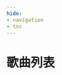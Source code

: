 ```yaml
---
hide:
- navigation
- toc
---
```


# 歌曲列表

<link rel="stylesheet" href="../stylesheets/element-ui.css">
<script type="text/javascript" charset="utf8" src="../javascripts/jquery.js"></script>
<script type="text/javascript" charset="utf8" src="../javascripts/vue2.js"></script>
<script type="text/javascript" charset="utf8" src="../javascripts/element-ui.js"></script>


<div id="app">
    <template>
        <el-tabs v-model="activeName"  @tab-click="handleClick">
            <!-- 4K BASIC -->
            <el-tab-pane label="4K BASIC" name="4b" :lazy="false">
                <span>
                    <el-input v-model="searchTitle" style="width:320px" clearable prefix-icon="el-icon-search" size="medium" placeholder="搜索歌名"/>
                </span>
                <span>
                    <el-input v-model="searchArtist" style="width:320px" clearable prefix-icon="el-icon-search" size="medium" placeholder="搜索艺术家"/>
                </span>
                <br /><span style="height: 10px;display: block;"></span>
                <el-table ref="filterTable" v-if="activeName =='4b'"  v-loading="loading"
                    :data="tableData.filter(data =>(!searchTitle&&!searchArtist)||(data.title.toLowerCase().includes(searchTitle.toLowerCase())&&!searchArtist)||(data.artist.toLowerCase().includes(searchArtist.toLowerCase())&&!searchTitle)||(data.title.toLowerCase().includes(searchTitle.toLowerCase())&&data.artist.toLowerCase().includes(searchArtist.toLowerCase())))"
                    :border=true height="550" style="width: 100%" :lazy="false">
                    <el-table-column prop="id" label="#" sortable :resizable=false width="54">
                    </el-table-column>
                    <el-table-column prop="dir" label="目录 " :resizable=false width="70"
                        :filters="[{ text: '1ST', value: '1ST' }, { text: 'S/E', value: 'SE' }, { text: '2ND', value: '2ND' }, { text: '3RD', value: '3RD' }, { text: '4TH', value: '4TH' }, { text: 'PT', value: 'PT' }, { text: '6TH', value: '6TH' }, { text: '7TH', value: '7TH' }, { text: '2008', value: 2008 }, { text: '2013', value: 2013 }, { text: '2021', value: 2021 }, { text: 'TT', value: 'TT' }, { text: 'CV', value: 'CV' }, { text: 'PP', value: 'PP' }, { text: 'O2', value: 'O2' }, { text: 'GC', value: 'GC' }]"
                        :filter-method="filterHandler"><template slot-scope="scope">
                            <el-image :src="'./diricons/' + scope.row.dir + '.png'"
                            style="vertical-align: middle" :lazy="false" />
                        </template>  
                    </el-table-column>
                    <el-table-column prop="title" label="名称" min-width="300pt" :resizable=false sortable>
                        <template slot-scope="scope">
                            <div style="display:inline-block;vertical-align: middle">
                                <el-image :src="'./minidisc/' + scope.row.name + '.png'"
                                    style="width: 38px; height: 38px;vertical-align: middle" :lazy="false" />
                            </div>
                            <div style="display:inline-block;vertical-align: middle">
                                <div style="font-size:12pt; font-weight:600pt;vertical-align: bottom">{{
                                    scope.row.title}}</div>
                                <div style="font-size:5pt;vertical-align: bottom">{{ scope.row.artist}}</div>
                            </div>
                        </template>
                    </el-table-column>
                    <el-table-column prop="bpm" label="BPM" :resizable=false width="140" sortable>
                        <template slot-scope="scope">{{scope.row.bpm}} {{scope.row.bpmrng}}</template>
                    </el-table-column>
                    <el-table-column prop="B4EZ" label="EZ" :resizable=false width="70" sortable>
                        <template slot-scope="scope">
                            <div style="font-size:14pt;font-weight:700pt;text-align:center">{{scope.row.B4EZ}}</div>
                        </template>
                    </el-table-column>
                    <el-table-column prop="B4NM" label="NM" :resizable=false width="70" sortable>
                        <template slot-scope="scope">
                            <div style="font-size:14pt;font-weight:700pt;text-align:center">{{scope.row.B4NM}}</div>
                        </template>
                    </el-table-column>
                    <el-table-column prop="B4HD" label="HD" :resizable=false width="70" sortable>
                        <template slot-scope="scope">
                            <div style="font-size:14pt;font-weight:700pt;text-align:center">{{scope.row.B4HD}}</div>
                        </template>
                    </el-table-column>
                    <el-table-column prop="B4SHD" label="SHD" :resizable=false width="75" sortable >
                        <template slot-scope="scope">
                            <div style="font-size:14pt;font-weight:700pt;text-align:center">{{scope.row.B4SHD}}</div>
                        </template>
                    </el-table-column>
                </el-table>
            </el-tab-pane>
            <!-- 5K BASIC -->
            <el-tab-pane label="5K BASIC" name="5b" :lazy="false">
                <span>
                    <el-input v-model="searchTitle" style="width:320px" clearable prefix-icon="el-icon-search" size="medium" placeholder="搜索歌名"/>
                </span>
                <span>
                    <el-input v-model="searchArtist" style="width:320px" clearable prefix-icon="el-icon-search" size="medium" placeholder="搜索艺术家"/>
                </span>
                <br /><span style="height: 10px;display: block;"></span>
                <el-table ref="filterTable" v-if="activeName =='5b'" v-loading="loading"
                    :data="tableData.filter(data =>(!searchTitle&&!searchArtist)||(data.title.toLowerCase().includes(searchTitle.toLowerCase())&&!searchArtist)||(data.artist.toLowerCase().includes(searchArtist.toLowerCase())&&!searchTitle)||(data.title.toLowerCase().includes(searchTitle.toLowerCase())&&data.artist.toLowerCase().includes(searchArtist.toLowerCase())))"
                    :border=true height="550" style="width: 100%" :lazy="false" >
                    <el-table-column prop="id" label="#" sortable :resizable=false width="54">
                    </el-table-column>
                    <el-table-column prop="dir" label="目录 " :resizable=false width="70"
                        :filters="[{ text: '1ST', value: '1ST' }, { text: 'S/E', value: 'SE' }, { text: '2ND', value: '2ND' }, { text: '3RD', value: '3RD' }, { text: '4TH', value: '4TH' }, { text: 'PT', value: 'PT' }, { text: '6TH', value: '6TH' }, { text: '7TH', value: '7TH' }, { text: '2008', value: 2008 }, { text: '2013', value: 2013 }, { text: '2021', value: 2021 }, { text: 'TT', value: 'TT' }, { text: 'CV', value: 'CV' }, { text: 'PP', value: 'PP' }, { text: 'O2', value: 'O2' }, { text: 'GC', value: 'GC' }]"
                        :filter-method="filterHandler"><template slot-scope="scope">
                            <el-image :src="'./diricons/' + scope.row.dir + '.png'"
                            style="vertical-align: middle" :lazy="false" />
                        </template>  
                    </el-table-column>
                    <el-table-column prop="title" label="名称" min-width="300pt" :resizable=false sortable>
                        <template slot-scope="scope">
                            <div style="display:inline-block;vertical-align: middle">
                                <el-image :src="'./minidisc/' + scope.row.name + '.png'"
                                    style="width: 38px; height: 38px;vertical-align: middle" :lazy="false" />
                            </div>
                            <div style="display:inline-block;vertical-align: middle">
                                <div style="font-size:12pt; font-weight:600pt;vertical-align: bottom">{{
                                    scope.row.title}}</div>
                                <div style="font-size:5pt;vertical-align: bottom">{{ scope.row.artist}}</div>
                            </div>
                        </template>
                    </el-table-column>
                    <el-table-column prop="bpm" label="BPM" :resizable=false width="140" sortable>
                        <template slot-scope="scope">{{scope.row.bpm}} {{scope.row.bpmrng}}</template>
                    </el-table-column>
                    <el-table-column prop="B5EZ" label="EZ" :resizable=false width="70" sortable>
                        <template slot-scope="scope">
                            <div style="font-size:14pt;font-weight:700pt;text-align:center">{{scope.row.B5EZ}}</div>
                        </template>
                    </el-table-column>
                    <el-table-column prop="B5NM" label="NM" :resizable=false width="70" sortable>
                        <template slot-scope="scope">
                            <div style="font-size:14pt;font-weight:700pt;text-align:center">{{scope.row.B5NM}}</div>
                        </template>
                    </el-table-column>
                    <el-table-column prop="B5HD" label="HD" :resizable=false width="70" sortable>
                        <template slot-scope="scope">
                            <div style="font-size:14pt;font-weight:700pt;text-align:center">{{scope.row.B5HD}}</div>
                        </template>
                    </el-table-column>
                    <el-table-column prop="B5SHD" label="SHD" :resizable=false width="75" sortable>
                        <template slot-scope="scope">
                            <div style="font-size:14pt;font-weight:700pt;text-align:center">{{scope.row.B5SHD}}</div>
                        </template>
                    </el-table-column>
                </el-table>
            </el-tab-pane>
            <!-- 6K BASIC -->
            <el-tab-pane label="6K BASIC" name="6b" :lazy="false">
                <span>
                    <el-input v-model="searchTitle" style="width:320px" clearable prefix-icon="el-icon-search" size="medium" placeholder="搜索歌名"/>
                </span>
                <span>
                    <el-input v-model="searchArtist" style="width:320px" clearable prefix-icon="el-icon-search" size="medium" placeholder="搜索艺术家"/>
                </span>
                <br /><span style="height: 10px;display: block;"></span>
                <el-table ref="filterTable" v-if="activeName =='6b'" v-loading="loading"
                    :data="tableData.filter(data =>(!searchTitle&&!searchArtist)||(data.title.toLowerCase().includes(searchTitle.toLowerCase())&&!searchArtist)||(data.artist.toLowerCase().includes(searchArtist.toLowerCase())&&!searchTitle)||(data.title.toLowerCase().includes(searchTitle.toLowerCase())&&data.artist.toLowerCase().includes(searchArtist.toLowerCase())))"
                    :border=true height="550" style="width: 100%" :lazy="false" >
                    <el-table-column prop="id" label="#" sortable :resizable=false width="54">
                    </el-table-column>
                    <el-table-column prop="dir" label="目录 " :resizable=false width="70"
                        :filters="[{ text: '1ST', value: '1ST' }, { text: 'S/E', value: 'SE' }, { text: '2ND', value: '2ND' }, { text: '3RD', value: '3RD' }, { text: '4TH', value: '4TH' }, { text: 'PT', value: 'PT' }, { text: '6TH', value: '6TH' }, { text: '7TH', value: '7TH' }, { text: '2008', value: 2008 }, { text: '2013', value: 2013 }, { text: '2021', value: 2021 }, { text: 'TT', value: 'TT' }, { text: 'CV', value: 'CV' }, { text: 'PP', value: 'PP' }, { text: 'O2', value: 'O2' }, { text: 'GC', value: 'GC' }]"
                        :filter-method="filterHandler"><template slot-scope="scope">
                            <el-image :src="'./diricons/' + scope.row.dir + '.png'"
                            style="vertical-align: middle" :lazy="false" />
                        </template>  
                    </el-table-column>
                    <el-table-column prop="title" label="名称" min-width="300pt" :resizable=false sortable>
                        <template slot-scope="scope">
                            <div style="display:inline-block;vertical-align: middle">
                                <el-image :src="'./minidisc/' + scope.row.name + '.png'"
                                    style="width: 38px; height: 38px;vertical-align: middle" :lazy="false" />
                            </div>
                            <div style="display:inline-block;vertical-align: middle">
                                <div style="font-size:12pt; font-weight:600pt;vertical-align: bottom">{{
                                    scope.row.title}}</div>
                                <div style="font-size:5pt;vertical-align: bottom">{{ scope.row.artist}}</div>
                            </div>
                        </template>
                    </el-table-column>
                    <el-table-column prop="bpm" label="BPM" :resizable=false width="140" sortable>
                        <template slot-scope="scope">{{scope.row.bpm}} {{scope.row.bpmrng}}</template>
                    </el-table-column>
                    <el-table-column prop="B6EZ" label="EZ" :resizable=false width="70" sortable>
                        <template slot-scope="scope">
                            <div style="font-size:14pt;font-weight:700pt;text-align:center">{{scope.row.B6EZ}}</div>
                        </template>
                    </el-table-column>
                    <el-table-column prop="B6NM" label="NM" :resizable=false width="70" sortable>
                        <template slot-scope="scope">
                            <div style="font-size:14pt;font-weight:700pt;text-align:center">{{scope.row.B6NM}}</div>
                        </template>
                    </el-table-column>
                    <el-table-column prop="B6HD" label="HD" :resizable=false width="70" sortable>
                        <template slot-scope="scope">
                            <div style="font-size:14pt;font-weight:700pt;text-align:center">{{scope.row.B6HD}}</div>
                        </template>
                    </el-table-column>
                    <el-table-column prop="B6SHD" label="SHD" :resizable=false width="75" sortable>
                        <template slot-scope="scope">
                            <div style="font-size:14pt;font-weight:700pt;text-align:center">{{scope.row.B6SHD}}</div>
                        </template>
                    </el-table-column>
                </el-table>
            </el-tab-pane>
            <!-- 4K STANDARD -->
            <el-tab-pane label="4K STANDARD" name="4s" :lazy="false">
                <span>
                    <el-input v-model="searchTitle" style="width:320px" clearable prefix-icon="el-icon-search" size="medium" placeholder="搜索歌名"/>
                </span>
                <span>
                    <el-input v-model="searchArtist" style="width:320px" clearable prefix-icon="el-icon-search" size="medium" placeholder="搜索艺术家"/>
                </span>
                <br /><span style="height: 10px;display: block;"></span>
                <el-table ref="filterTable" v-if="activeName =='4s'" v-loading="loading"
                    :data="tableData.filter(data =>(!searchTitle&&!searchArtist)||(data.title.toLowerCase().includes(searchTitle.toLowerCase())&&!searchArtist)||(data.artist.toLowerCase().includes(searchArtist.toLowerCase())&&!searchTitle)||(data.title.toLowerCase().includes(searchTitle.toLowerCase())&&data.artist.toLowerCase().includes(searchArtist.toLowerCase())))"
                    :border=true height="550" style="width: 100%" :lazy="false" >
                    <el-table-column prop="id" label="#" sortable :resizable=false width="54">
                    </el-table-column>
                    <el-table-column prop="dir" label="目录 " :resizable=false width="70"
                        :filters="[{ text: '1ST', value: '1ST' }, { text: 'S/E', value: 'SE' }, { text: '2ND', value: '2ND' }, { text: '3RD', value: '3RD' }, { text: '4TH', value: '4TH' }, { text: 'PT', value: 'PT' }, { text: '6TH', value: '6TH' }, { text: '7TH', value: '7TH' }, { text: '2008', value: 2008 }, { text: '2013', value: 2013 }, { text: '2021', value: 2021 }, { text: 'TT', value: 'TT' }, { text: 'CV', value: 'CV' }, { text: 'PP', value: 'PP' }, { text: 'O2', value: 'O2' }, { text: 'GC', value: 'GC' }]"
                        :filter-method="filterHandler"><template slot-scope="scope">
                            <el-image :src="'./diricons/' + scope.row.dir + '.png'"
                            style="vertical-align: middle" :lazy="false" />
                        </template>  
                    </el-table-column>
                    <el-table-column prop="title" label="名称" min-width="300pt" :resizable=false sortable>
                        <template slot-scope="scope">
                            <div style="display:inline-block;vertical-align: middle">
                                <el-image :src="'./minidisc/' + scope.row.name + '.png'"
                                    style="width: 38px; height: 38px;vertical-align: middle" :lazy="false" />
                            </div>
                            <div style="display:inline-block;vertical-align: middle">
                                <div style="font-size:12pt; font-weight:600pt;vertical-align: bottom">{{
                                    scope.row.title}}</div>
                                <div style="font-size:5pt;vertical-align: bottom">{{ scope.row.artist}}</div>
                            </div>
                        </template>
                    </el-table-column>
                    <el-table-column prop="bpm" label="BPM" :resizable=false width="140" sortable>
                        <template slot-scope="scope">{{scope.row.bpm}} {{scope.row.bpmrng}}</template>
                    </el-table-column>
                    <el-table-column prop="S4EZ" label="EZ" :resizable=false width="70" sortable>
                        <template slot-scope="scope">
                            <div style="font-size:14pt;font-weight:700pt;text-align:center">{{scope.row.S4EZ}}</div>
                        </template>
                    </el-table-column>
                    <el-table-column prop="S4NM" label="NM" :resizable=false width="70" sortable>
                        <template slot-scope="scope">
                            <div style="font-size:14pt;font-weight:700pt;text-align:center">{{scope.row.S4NM}}</div>
                        </template>
                    </el-table-column>
                    <el-table-column prop="S4HD" label="HD" :resizable=false width="70" sortable>
                        <template slot-scope="scope">
                            <div style="font-size:14pt;font-weight:700pt;text-align:center">{{scope.row.S4HD}}</div>
                        </template>
                    </el-table-column>
                    <el-table-column prop="S4SHD" label="SHD" :resizable=false width="75" sortable>
                        <template slot-scope="scope">
                            <div style="font-size:14pt;font-weight:700pt;text-align:center">{{scope.row.S4SHD}}</div>
                        </template>
                    </el-table-column>
                </el-table>
            </el-tab-pane>
            <!-- 5K STANDARD -->
            <el-tab-pane label="5K STANDARD" name="5s" :lazy="false">
                <span>
                    <el-input v-model="searchTitle" style="width:320px" clearable prefix-icon="el-icon-search" size="medium" placeholder="搜索歌名"/>
                </span>
                <span>
                    <el-input v-model="searchArtist" style="width:320px" clearable prefix-icon="el-icon-search" size="medium" placeholder="搜索艺术家"/>
                </span>
                <br /><span style="height: 10px;display: block;"></span>
                <el-table ref="filterTable"  v-if="activeName =='5s'" v-loading="loading"
                    :data="tableData.filter(data =>(!searchTitle&&!searchArtist)||(data.title.toLowerCase().includes(searchTitle.toLowerCase())&&!searchArtist)||(data.artist.toLowerCase().includes(searchArtist.toLowerCase())&&!searchTitle)||(data.title.toLowerCase().includes(searchTitle.toLowerCase())&&data.artist.toLowerCase().includes(searchArtist.toLowerCase())))"
                    :border=true height="550" style="width: 100%" :lazy="false" >
                    <el-table-column prop="id" label="#" sortable :resizable=false width="54">
                    </el-table-column>
                    <el-table-column prop="dir" label="目录 " :resizable=false width="70"
                        :filters="[{ text: '1ST', value: '1ST' }, { text: 'S/E', value: 'SE' }, { text: '2ND', value: '2ND' }, { text: '3RD', value: '3RD' }, { text: '4TH', value: '4TH' }, { text: 'PT', value: 'PT' }, { text: '6TH', value: '6TH' }, { text: '7TH', value: '7TH' }, { text: '2008', value: 2008 }, { text: '2013', value: 2013 }, { text: '2021', value: 2021 }, { text: 'TT', value: 'TT' }, { text: 'CV', value: 'CV' }, { text: 'PP', value: 'PP' }, { text: 'O2', value: 'O2' }, { text: 'GC', value: 'GC' }]"
                        :filter-method="filterHandler"><template slot-scope="scope">
                            <el-image :src="'./diricons/' + scope.row.dir + '.png'"
                            style="vertical-align: middle" :lazy="false" />
                        </template>  
                    </el-table-column>
                    <el-table-column prop="title" label="名称" min-width="300pt" :resizable=false sortable>
                        <template slot-scope="scope">
                            <div style="display:inline-block;vertical-align: middle">
                                <el-image :src="'./minidisc/' + scope.row.name + '.png'"
                                    style="width: 38px; height: 38px;vertical-align: middle" :lazy="false" />
                            </div>
                            <div style="display:inline-block;vertical-align: middle">
                                <div style="font-size:12pt; font-weight:600pt;vertical-align: bottom">{{
                                    scope.row.title}}</div>
                                <div style="font-size:5pt;vertical-align: bottom">{{ scope.row.artist}}</div>
                            </div>
                        </template>
                    </el-table-column>
                    <el-table-column prop="bpm" label="BPM" :resizable=false width="140" sortable>
                        <template slot-scope="scope">{{scope.row.bpm}} {{scope.row.bpmrng}}</template>
                    </el-table-column>
                    <el-table-column prop="S8EZ" label="EZ" :resizable=false width="70" sortable>
                        <template slot-scope="scope">
                            <div style="font-size:14pt;font-weight:700pt;text-align:center">{{scope.row.S8EZ}}</div>
                        </template>
                    </el-table-column>
                    <el-table-column prop="S8NM" label="NM" :resizable=false width="70" sortable>
                        <template slot-scope="scope">
                            <div style="font-size:14pt;font-weight:700pt;text-align:center">{{scope.row.S8NM}}</div>
                        </template>
                    </el-table-column>
                    <el-table-column prop="S8HD" label="HD" :resizable=false width="70" sortable>
                        <template slot-scope="scope">
                            <div style="font-size:14pt;font-weight:700pt;text-align:center">{{scope.row.S8HD}}</div>
                        </template>
                    </el-table-column>
                    <el-table-column prop="S8SHD" label="SHD" :resizable=false width="75" sortable>
                        <template slot-scope="scope">
                            <div style="font-size:14pt;font-weight:700pt;text-align:center">{{scope.row.S8SHD}}</div>
                        </template>
                    </el-table-column>
                </el-table>
            </el-tab-pane>
            <!-- 6K STANDARD -->
            <el-tab-pane label="6K STANDARD" name="6s" :lazy="false">
                <span>
                    <el-input v-model="searchTitle" style="width:320px" clearable prefix-icon="el-icon-search" size="medium" placeholder="搜索歌名"/>
                </span>
                <span>
                    <el-input v-model="searchArtist" style="width:320px" clearable prefix-icon="el-icon-search" size="medium" placeholder="搜索艺术家"/>
                </span>
                <br /><span style="height: 10px;display: block;"></span>
                <el-table ref="filterTable" v-if="activeName =='6s'" v-loading="loading"
                    :data="tableData.filter(data =>(!searchTitle&&!searchArtist)||(data.title.toLowerCase().includes(searchTitle.toLowerCase())&&!searchArtist)||(data.artist.toLowerCase().includes(searchArtist.toLowerCase())&&!searchTitle)||(data.title.toLowerCase().includes(searchTitle.toLowerCase())&&data.artist.toLowerCase().includes(searchArtist.toLowerCase())))"
                    :border=true height="550" style="width: 100%" :lazy="false" >
                    <el-table-column prop="id" label="#" sortable :resizable=false width="54">
                    </el-table-column>
                    <el-table-column prop="dir" label="目录 " :resizable=false width="70"
                        :filters="[{ text: '1ST', value: '1ST' }, { text: 'S/E', value: 'SE' }, { text: '2ND', value: '2ND' }, { text: '3RD', value: '3RD' }, { text: '4TH', value: '4TH' }, { text: 'PT', value: 'PT' }, { text: '6TH', value: '6TH' }, { text: '7TH', value: '7TH' }, { text: '2008', value: 2008 }, { text: '2013', value: 2013 }, { text: '2021', value: 2021 }, { text: 'TT', value: 'TT' }, { text: 'CV', value: 'CV' }, { text: 'PP', value: 'PP' }, { text: 'O2', value: 'O2' }, { text: 'GC', value: 'GC' }]"
                        :filter-method="filterHandler"><template slot-scope="scope">
                            <el-image :src="'./diricons/' + scope.row.dir + '.png'"
                            style="vertical-align: middle" :lazy="false" />
                        </template>  
                    </el-table-column>
                    <el-table-column prop="title" label="名称" min-width="300pt" :resizable=false sortable>
                        <template slot-scope="scope">
                            <div style="display:inline-block;vertical-align: middle">
                                <el-image :src="'./minidisc/' + scope.row.name + '.png'"
                                    style="width: 38px; height: 38px;vertical-align: middle" :lazy="false" />
                            </div>
                            <div style="display:inline-block;vertical-align: middle">
                                <div style="font-size:12pt; font-weight:600pt;vertical-align: bottom">{{
                                    scope.row.title}}</div>
                                <div style="font-size:5pt;vertical-align: bottom">{{ scope.row.artist}}</div>
                            </div>
                        </template>
                    </el-table-column>
                    <el-table-column prop="bpm" label="BPM" :resizable=false width="140" sortable>
                        <template slot-scope="scope">{{scope.row.bpm}} {{scope.row.bpmrng}}</template>
                    </el-table-column>
                    <el-table-column prop="S5EZ" label="EZ" :resizable=false width="70" sortable>
                        <template slot-scope="scope">
                            <div style="font-size:14pt;font-weight:700pt;text-align:center">{{scope.row.S5EZ}}</div>
                        </template>
                    </el-table-column>
                    <el-table-column prop="S5NM" label="NM" :resizable=false width="70" sortable>
                        <template slot-scope="scope">
                            <div style="font-size:14pt;font-weight:700pt;text-align:center">{{scope.row.S5NM}}</div>
                        </template>
                    </el-table-column>
                    <el-table-column prop="S5HD" label="HD" :resizable=false width="70" sortable>
                        <template slot-scope="scope">
                            <div style="font-size:14pt;font-weight:700pt;text-align:center">{{scope.row.S5HD}}</div>
                        </template>
                    </el-table-column>
                    <el-table-column prop="S5SHD" label="SHD" :resizable=false width="75" sortable>
                        <template slot-scope="scope">
                            <div style="font-size:14pt;font-weight:700pt;text-align:center">{{scope.row.S5SHD}}</div>
                        </template>
                    </el-table-column>
                </el-table>
            </el-tab-pane>
            <!-- 8K STANDARD -->
            <el-tab-pane label="8K STANDARD" name="8s" :lazy="false">
                <span>
                    <el-input v-model="searchTitle" style="width:320px" clearable prefix-icon="el-icon-search" size="medium" placeholder="搜索歌名"/>
                </span>
                <span>
                    <el-input v-model="searchArtist" style="width:320px" clearable prefix-icon="el-icon-search" size="medium" placeholder="搜索艺术家"/>
                </span>
                <br /><span style="height: 10px;display: block;"></span>
                <el-table ref="filterTable" v-if="activeName =='8s'" v-loading="loading"
                    :data="tableData.filter(data =>(!searchTitle&&!searchArtist)||(data.title.toLowerCase().includes(searchTitle.toLowerCase())&&!searchArtist)||(data.artist.toLowerCase().includes(searchArtist.toLowerCase())&&!searchTitle)||(data.title.toLowerCase().includes(searchTitle.toLowerCase())&&data.artist.toLowerCase().includes(searchArtist.toLowerCase())))"
                    :border=true height="550" style="width: 100%" :lazy="false" >
                    <el-table-column prop="id" label="#" sortable :resizable=false width="54">
                    </el-table-column>
                    <el-table-column prop="dir" label="目录 " :resizable=false width="70"
                        :filters="[{ text: '1ST', value: '1ST' }, { text: 'S/E', value: 'SE' }, { text: '2ND', value: '2ND' }, { text: '3RD', value: '3RD' }, { text: '4TH', value: '4TH' }, { text: 'PT', value: 'PT' }, { text: '6TH', value: '6TH' }, { text: '7TH', value: '7TH' }, { text: '2008', value: 2008 }, { text: '2013', value: 2013 }, { text: '2021', value: 2021 }, { text: 'TT', value: 'TT' }, { text: 'CV', value: 'CV' }, { text: 'PP', value: 'PP' }, { text: 'O2', value: 'O2' }, { text: 'GC', value: 'GC' }]"
                        :filter-method="filterHandler"><template slot-scope="scope">
                            <el-image :src="'./diricons/' + scope.row.dir + '.png'"
                            style="vertical-align: middle" :lazy="false" />
                        </template>  
                    </el-table-column>
                    <el-table-column prop="title" label="名称" min-width="300pt" :resizable=false sortable>
                        <template slot-scope="scope">
                            <div style="display:inline-block;vertical-align: middle">
                                <el-image :src="'./minidisc/' + scope.row.name + '.png'"
                                    style="width: 38px; height: 38px;vertical-align: middle" :lazy="false" />
                            </div>
                            <div style="display:inline-block;vertical-align: middle">
                                <div style="font-size:12pt; font-weight:600pt;vertical-align: bottom">{{
                                    scope.row.title}}</div>
                                <div style="font-size:5pt;vertical-align: bottom">{{ scope.row.artist}}</div>
                            </div>
                        </template>
                    </el-table-column>
                    <el-table-column prop="bpm" label="BPM" :resizable=false width="140" sortable>
                        <template slot-scope="scope">{{scope.row.bpm}} {{scope.row.bpmrng}}</template>
                    </el-table-column>
                    <el-table-column prop="S5EZ" label="EZ" :resizable=false width="70" sortable>
                        <template slot-scope="scope">
                            <div style="font-size:14pt;font-weight:700pt;text-align:center">{{scope.row.S5EZ}}</div>
                        </template>
                    </el-table-column>
                    <el-table-column prop="S5NM" label="NM" :resizable=false width="70" sortable>
                        <template slot-scope="scope">
                            <div style="font-size:14pt;font-weight:700pt;text-align:center">{{scope.row.S5NM}}</div>
                        </template>
                    </el-table-column>
                    <el-table-column prop="S5HD" label="HD" :resizable=false width="70" sortable>
                        <template slot-scope="scope">
                            <div style="font-size:14pt;font-weight:700pt;text-align:center">{{scope.row.S5HD}}</div>
                        </template>
                    </el-table-column>
                    <el-table-column prop="S5SHD" label="SHD" :resizable=false width="75" sortable>
                        <template slot-scope="scope">
                            <div style="font-size:14pt;font-weight:700pt;text-align:center">{{scope.row.S5SHD}}</div>
                        </template>
                    </el-table-column>
                </el-table>
            </el-tab-pane>
        </el-tabs>
    </template>
</div>





<script>
    var url = "songlist/songlist.json";
    var request = new XMLHttpRequest();
    new Vue({
        el: '#app',
        data: function () {
            return {
                "tableData": [],
                "searchTitle": '',
                "searchArtist": '',
                "activeName": '4b',
                loading: true
            }
        },
        mounted() {
            var self = this
            $.getJSON('./songlist.json', function (data) {
                self.tableData = data.songs;
                self.loading = false
            });
        },
        methods: {
            filterHandler(value, row, column) {
                const property = column['property'];
                return row[property] === value;
            },
            handleClick(tab, event) {
                console.log(tab, event);
            }
        }
    })
</script>
